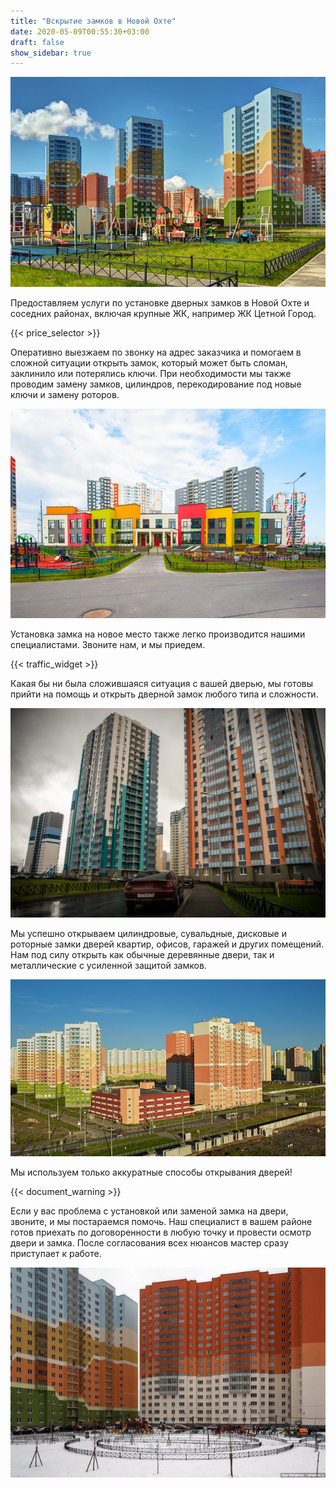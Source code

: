 ```yaml
---
title: "Вскрытие замков в Новой Охте"
date: 2020-05-09T00:55:30+03:00
draft: false
show_sidebar: true
---
```


![Установка замков в Новой охте](Novaya-ochta1.jpg)

Предоставляем услуги по установке дверных замков в Новой Охте и соседних районах, включая крупные ЖК, например ЖК Цетной Город.

{{< price_selector >}}

Оперативно выезжаем по звонку на адрес заказчика и помогаем в сложной ситуации открыть замок, который может быть сломан, заклинило или потерялись ключи. При необходимости мы также проводим замену замков, цилиндров, перекодирование под новые ключи и замену роторов.

![Установка замков в Новой охте](Novaya-ochta2.jpg)

Установка замка на новое место также легко производится нашими специалистами. Звоните нам, и мы приедем.

{{< traffic_widget >}}

Какая бы ни была сложившаяся ситуация с вашей дверью, мы готовы прийти на помощь и открыть дверной замок любого типа и сложности.

![Установка замков в Новой охте](Novaya-ochta3.jpg)

Мы успешно открываем цилиндровые, сувальдные, дисковые и роторные замки дверей квартир, офисов, гаражей и других помещений. Нам под силу открыть как обычные деревянные двери, так и металлические с усиленной защитой замков.

![Установка замков в Новой охте](Novaya-ochta4.jpg)

Мы используем только аккуратные способы открывания дверей!

{{< document_warning >}}

Если у вас проблема с установкой или заменой замка на двери, звоните, и мы постараемся помочь. Наш специалист в вашем районе готов приехать по договоренности в любую точку и провести осмотр двери и замка. После согласования всех нюансов мастер сразу приступает к работе.

![Установка замков в Новой охте](Novaya-ochta5.jpg)
